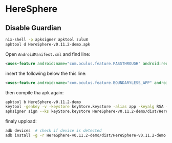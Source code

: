 # HereSphere 

## Disable Guardian 

```sh
nix-shell -p apksigner apktool zulu8
apktool d HereSphere-v0.11.2-demo.apk
```

Open `AndroidManifest.xml` and find line: 

```xml
<uses-feature android:name="com.oculus.feature.PASSTHROUGH" android:required="true"/>
```

insert the following below the this line:

```xml
<uses-feature android:name="com.oculus.feature.BOUNDARYLESS_APP" android:required="true" />
```

then compile tha apk again:

```sh
apktool b HereSphere-v0.11.2-demo
keytool -genkey -v -keystore keyStore.keystore -alias app -keyalg RSA -keysize 2048 -validity 10000
apksigner sign --ks keyStore.keystore HereSphere-v0.11.2-demo/dist/HereSphere-v0.11.2-demo.apk
```

finaly uppload:

```sh
adb devices  # check if device is detected
adb install -g -r HereSphere-v0.11.2-demo/dist/HereSphere-v0.11.2-demo.apk
```
